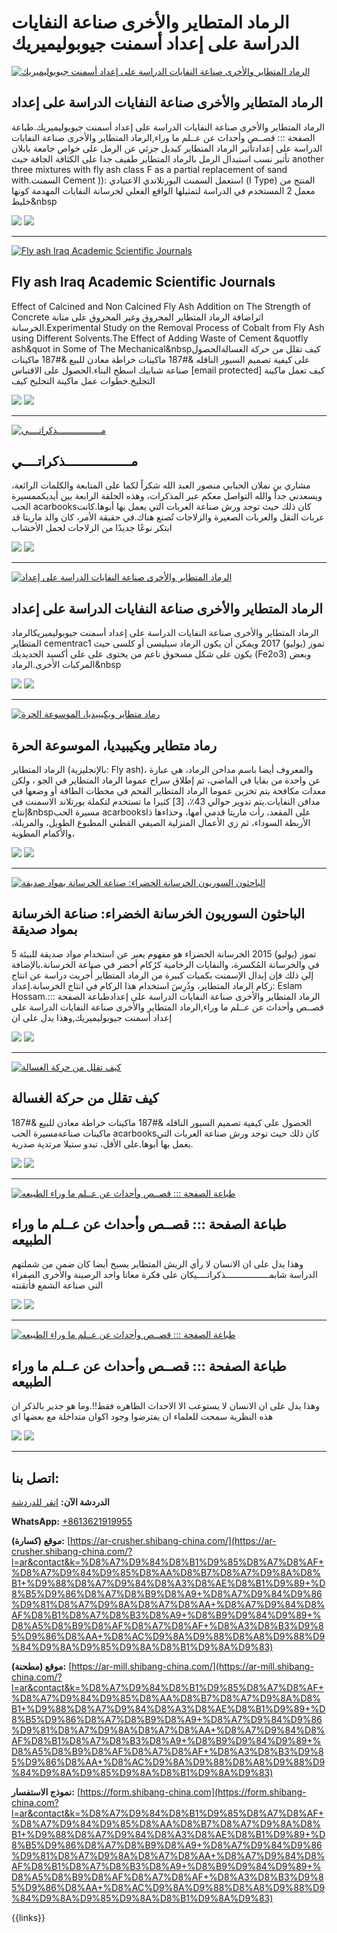# الرماد المتطاير والأخرى صناعة النفايات الدراسة على إعداد أسمنت جيوبوليميريك

<a href="https://swt.shibang-china.com/?n=lxq&l=ar&img&k=%D8%A7%D9%84%D8%B1%D9%85%D8%A7%D8%AF+%D8%A7%D9%84%D9%85%D8%AA%D8%B7%D8%A7%D9%8A%D8%B1+%D9%88%D8%A7%D9%84%D8%A3%D8%AE%D8%B1%D9%89+%D8%B5%D9%86%D8%A7%D8%B9%D8%A9+%D8%A7%D9%84%D9%86%D9%81%D8%A7%D9%8A%D8%A7%D8%AA+%D8%A7%D9%84%D8%AF%D8%B1%D8%A7%D8%B3%D8%A9+%D8%B9%D9%84%D9%89+%D8%A5%D8%B9%D8%AF%D8%A7%D8%AF+%D8%A3%D8%B3%D9%85%D9%86%D8%AA+%D8%AC%D9%8A%D9%88%D8%A8%D9%88%D9%84%D9%8A%D9%85%D9%8A%D8%B1%D9%8A%D9%83" target="_blank">![الرماد المتطاير والأخرى صناعة النفايات الدراسة على إعداد أسمنت جيوبوليميريك](http://static.shibang-china.com/all-800x300/920.jpg)</a>

## الرماد المتطاير والأخرى صناعة النفايات الدراسة على إعداد
الرماد المتطاير والأخرى صناعة النفايات الدراسة على إعداد أسمنت جيوبوليميريك.طباعة الصفحة ::: قصــص وأحداث عن عــلم ما وراء,الرماد المتطاير والأخرى صناعة النفايات الدراسة على إعدادتأثير الرماد المتطاير كبديل جزئي عن الرمل على خواص جامعة بابلان تأثير نسب استبدال الرمل بالرماد المتطاير طفيف جدا على الكثافة الجافة حيث another three mixtures with fly ash class F as a partial replacement of sand with.السمنت Cement )): استعمل السمنت البورتلاندي الاعتيادي (I Type) المنتج من معمل 2 المستخدم في الدراسة لتمثيلها الواقع الفعلي لخرسانة النفايات المهدمة كونها خليط&nbsp


<a href="https://whatsapp.shibangsoft.com/WhatsApp.php" target="_blank" title="WhatsApp">![](http://static.shibang-china.com/icon/whatsapp.png)</a> <a href="https://swt.shibang-china.com/?n=lxq&l=ar&icon&k=%D8%A7%D9%84%D8%B1%D9%85%D8%A7%D8%AF+%D8%A7%D9%84%D9%85%D8%AA%D8%B7%D8%A7%D9%8A%D8%B1+%D9%88%D8%A7%D9%84%D8%A3%D8%AE%D8%B1%D9%89+%D8%B5%D9%86%D8%A7%D8%B9%D8%A9+%D8%A7%D9%84%D9%86%D9%81%D8%A7%D9%8A%D8%A7%D8%AA+%D8%A7%D9%84%D8%AF%D8%B1%D8%A7%D8%B3%D8%A9+%D8%B9%D9%84%D9%89+%D8%A5%D8%B9%D8%AF%D8%A7%D8%AF+%D8%A3%D8%B3%D9%85%D9%86%D8%AA+%D8%AC%D9%8A%D9%88%D8%A8%D9%88%D9%84%D9%8A%D9%85%D9%8A%D8%B1%D9%8A%D9%83" target="_blank">![](http://static.shibang-china.com/icon/chat-ar.png)</a>

---

<a href="https://swt.shibang-china.com/?n=lxq&l=ar&img&k=%D8%A7%D9%84%D8%B1%D9%85%D8%A7%D8%AF+%D8%A7%D9%84%D9%85%D8%AA%D8%B7%D8%A7%D9%8A%D8%B1+%D9%88%D8%A7%D9%84%D8%A3%D8%AE%D8%B1%D9%89+%D8%B5%D9%86%D8%A7%D8%B9%D8%A9+%D8%A7%D9%84%D9%86%D9%81%D8%A7%D9%8A%D8%A7%D8%AA+%D8%A7%D9%84%D8%AF%D8%B1%D8%A7%D8%B3%D8%A9+%D8%B9%D9%84%D9%89+%D8%A5%D8%B9%D8%AF%D8%A7%D8%AF+%D8%A3%D8%B3%D9%85%D9%86%D8%AA+%D8%AC%D9%8A%D9%88%D8%A8%D9%88%D9%84%D9%8A%D9%85%D9%8A%D8%B1%D9%8A%D9%83" target="_blank">![Fly ash Iraq Academic Scientific Journals](http://static.shibang-china.com/all-800x300/1266.jpg)</a>

## Fly ash Iraq Academic Scientific Journals
Effect of Calcined and Non Calcined Fly Ash Addition on The Strength of Concrete اثراضافة الرماد المتطاير المحروق وغير المحروق على متانة الخرسانة.Experimental Study on the Removal Process of Cobalt from Fly Ash using Different Solvents.The Effect of Adding Waste of Cement &quotfly ash&quot in Some of The Mechanical&nbspكيف تقلل من حركة الغسالةالحصول على كيفية تصميم السيور الناقله &#187 ماكينات خراطة معادن للبيع &#187 ماكينات صناعة شبابيك اسطح البناء.الحصول على الاقتباس [email protected] كيف تعمل ماكينة التجليخ.خطوات عمل ماكينة التجليخ كيف


<a href="https://whatsapp.shibangsoft.com/WhatsApp.php" target="_blank" title="WhatsApp">![](http://static.shibang-china.com/icon/whatsapp.png)</a> <a href="https://swt.shibang-china.com/?n=lxq&l=ar&icon&k=%D8%A7%D9%84%D8%B1%D9%85%D8%A7%D8%AF+%D8%A7%D9%84%D9%85%D8%AA%D8%B7%D8%A7%D9%8A%D8%B1+%D9%88%D8%A7%D9%84%D8%A3%D8%AE%D8%B1%D9%89+%D8%B5%D9%86%D8%A7%D8%B9%D8%A9+%D8%A7%D9%84%D9%86%D9%81%D8%A7%D9%8A%D8%A7%D8%AA+%D8%A7%D9%84%D8%AF%D8%B1%D8%A7%D8%B3%D8%A9+%D8%B9%D9%84%D9%89+%D8%A5%D8%B9%D8%AF%D8%A7%D8%AF+%D8%A3%D8%B3%D9%85%D9%86%D8%AA+%D8%AC%D9%8A%D9%88%D8%A8%D9%88%D9%84%D9%8A%D9%85%D9%8A%D8%B1%D9%8A%D9%83" target="_blank">![](http://static.shibang-china.com/icon/chat-ar.png)</a>

---

<a href="https://swt.shibang-china.com/?n=lxq&l=ar&img&k=%D8%A7%D9%84%D8%B1%D9%85%D8%A7%D8%AF+%D8%A7%D9%84%D9%85%D8%AA%D8%B7%D8%A7%D9%8A%D8%B1+%D9%88%D8%A7%D9%84%D8%A3%D8%AE%D8%B1%D9%89+%D8%B5%D9%86%D8%A7%D8%B9%D8%A9+%D8%A7%D9%84%D9%86%D9%81%D8%A7%D9%8A%D8%A7%D8%AA+%D8%A7%D9%84%D8%AF%D8%B1%D8%A7%D8%B3%D8%A9+%D8%B9%D9%84%D9%89+%D8%A5%D8%B9%D8%AF%D8%A7%D8%AF+%D8%A3%D8%B3%D9%85%D9%86%D8%AA+%D8%AC%D9%8A%D9%88%D8%A8%D9%88%D9%84%D9%8A%D9%85%D9%8A%D8%B1%D9%8A%D9%83" target="_blank">![مـــــــــــــــــذكراتــــي](http://static.shibang-china.com/all-800x300/764.jpg)</a>

## مـــــــــــــــــذكراتــــي
مشاري بن نملان الحبابي منصور العبد الله شكراً لكما على المتابعة والكلمات الرائعة، ويسعدني جداً والله التواصل معكم عبر المذكرات، وهذه الحلقة الرابعة بين أيديكممسيرة الحب acarbooksكان ذلك حيث توجد ورش صناعة العربات التي يعمل بها أبوها.كانت عربات النقل والعربات الصغيرة والزلاجات تُصنع هناك.في حقيقة الأمر، كان والد ماريتا قد ابتكر نوعًا جديدًا من الزلاجات لحمل الأخشاب


<a href="https://whatsapp.shibangsoft.com/WhatsApp.php" target="_blank" title="WhatsApp">![](http://static.shibang-china.com/icon/whatsapp.png)</a> <a href="https://swt.shibang-china.com/?n=lxq&l=ar&icon&k=%D8%A7%D9%84%D8%B1%D9%85%D8%A7%D8%AF+%D8%A7%D9%84%D9%85%D8%AA%D8%B7%D8%A7%D9%8A%D8%B1+%D9%88%D8%A7%D9%84%D8%A3%D8%AE%D8%B1%D9%89+%D8%B5%D9%86%D8%A7%D8%B9%D8%A9+%D8%A7%D9%84%D9%86%D9%81%D8%A7%D9%8A%D8%A7%D8%AA+%D8%A7%D9%84%D8%AF%D8%B1%D8%A7%D8%B3%D8%A9+%D8%B9%D9%84%D9%89+%D8%A5%D8%B9%D8%AF%D8%A7%D8%AF+%D8%A3%D8%B3%D9%85%D9%86%D8%AA+%D8%AC%D9%8A%D9%88%D8%A8%D9%88%D9%84%D9%8A%D9%85%D9%8A%D8%B1%D9%8A%D9%83" target="_blank">![](http://static.shibang-china.com/icon/chat-ar.png)</a>

---

<a href="https://swt.shibang-china.com/?n=lxq&l=ar&img&k=%D8%A7%D9%84%D8%B1%D9%85%D8%A7%D8%AF+%D8%A7%D9%84%D9%85%D8%AA%D8%B7%D8%A7%D9%8A%D8%B1+%D9%88%D8%A7%D9%84%D8%A3%D8%AE%D8%B1%D9%89+%D8%B5%D9%86%D8%A7%D8%B9%D8%A9+%D8%A7%D9%84%D9%86%D9%81%D8%A7%D9%8A%D8%A7%D8%AA+%D8%A7%D9%84%D8%AF%D8%B1%D8%A7%D8%B3%D8%A9+%D8%B9%D9%84%D9%89+%D8%A5%D8%B9%D8%AF%D8%A7%D8%AF+%D8%A3%D8%B3%D9%85%D9%86%D8%AA+%D8%AC%D9%8A%D9%88%D8%A8%D9%88%D9%84%D9%8A%D9%85%D9%8A%D8%B1%D9%8A%D9%83" target="_blank">![الرماد المتطاير والأخرى صناعة النفايات الدراسة على إعداد](http://static.shibang-china.com/all-800x300/744.jpg)</a>

## الرماد المتطاير والأخرى صناعة النفايات الدراسة على إعداد
الرماد المتطاير والأخرى صناعة النفايات الدراسة على إعداد أسمنت جيوبوليميريكالرماد المتطاير cementrac1 تموز (يوليو) 2017 ويمكن أن يكون الرماد سيليسى أو كلسى حيث يكون على شكل مسحوق ناعم من يحتوى على على أكسيد الحديديك (Fe2o3) وبعض المركبات الأخرى.الرماد&nbsp


<a href="https://whatsapp.shibangsoft.com/WhatsApp.php" target="_blank" title="WhatsApp">![](http://static.shibang-china.com/icon/whatsapp.png)</a> <a href="https://swt.shibang-china.com/?n=lxq&l=ar&icon&k=%D8%A7%D9%84%D8%B1%D9%85%D8%A7%D8%AF+%D8%A7%D9%84%D9%85%D8%AA%D8%B7%D8%A7%D9%8A%D8%B1+%D9%88%D8%A7%D9%84%D8%A3%D8%AE%D8%B1%D9%89+%D8%B5%D9%86%D8%A7%D8%B9%D8%A9+%D8%A7%D9%84%D9%86%D9%81%D8%A7%D9%8A%D8%A7%D8%AA+%D8%A7%D9%84%D8%AF%D8%B1%D8%A7%D8%B3%D8%A9+%D8%B9%D9%84%D9%89+%D8%A5%D8%B9%D8%AF%D8%A7%D8%AF+%D8%A3%D8%B3%D9%85%D9%86%D8%AA+%D8%AC%D9%8A%D9%88%D8%A8%D9%88%D9%84%D9%8A%D9%85%D9%8A%D8%B1%D9%8A%D9%83" target="_blank">![](http://static.shibang-china.com/icon/chat-ar.png)</a>

---

<a href="https://swt.shibang-china.com/?n=lxq&l=ar&img&k=%D8%A7%D9%84%D8%B1%D9%85%D8%A7%D8%AF+%D8%A7%D9%84%D9%85%D8%AA%D8%B7%D8%A7%D9%8A%D8%B1+%D9%88%D8%A7%D9%84%D8%A3%D8%AE%D8%B1%D9%89+%D8%B5%D9%86%D8%A7%D8%B9%D8%A9+%D8%A7%D9%84%D9%86%D9%81%D8%A7%D9%8A%D8%A7%D8%AA+%D8%A7%D9%84%D8%AF%D8%B1%D8%A7%D8%B3%D8%A9+%D8%B9%D9%84%D9%89+%D8%A5%D8%B9%D8%AF%D8%A7%D8%AF+%D8%A3%D8%B3%D9%85%D9%86%D8%AA+%D8%AC%D9%8A%D9%88%D8%A8%D9%88%D9%84%D9%8A%D9%85%D9%8A%D8%B1%D9%8A%D9%83" target="_blank">![رماد متطاير ويكيبيديا، الموسوعة الحرة](http://static.shibang-china.com/all-800x300/991.jpg)</a>

## رماد متطاير ويكيبيديا، الموسوعة الحرة
الرماد المتطاير (بالإنجليزية: Fly ash)، والمعروف أيضا باسم مداخن الرماد، هي عبارة عن واحدة من بقايا في الماضي، تم إطلاق سراح عموما الرماد المتطاير في الجو ، ولكن معدات مكافحة يتم تخزين عموما الرماد المتطاير الفحم في محطات الطاقة أو وضعها في مدافن النفايات.يتم تدوير حوالي 43٪، [3] كثيرا ما تستخدم لتكملة بورتلاند الاسمنت في إنتاج&nbspمسيرة الحب acarbooksعلى المقعد، رأت ماريتا قدمي أمها، وحذاءها ذا الأربطة السوداء، ثم زي الأعمال المنزلية الصيفي القطني المطبوع الطويل، والمريلة، والأكمام المطوية،


<a href="https://whatsapp.shibangsoft.com/WhatsApp.php" target="_blank" title="WhatsApp">![](http://static.shibang-china.com/icon/whatsapp.png)</a> <a href="https://swt.shibang-china.com/?n=lxq&l=ar&icon&k=%D8%A7%D9%84%D8%B1%D9%85%D8%A7%D8%AF+%D8%A7%D9%84%D9%85%D8%AA%D8%B7%D8%A7%D9%8A%D8%B1+%D9%88%D8%A7%D9%84%D8%A3%D8%AE%D8%B1%D9%89+%D8%B5%D9%86%D8%A7%D8%B9%D8%A9+%D8%A7%D9%84%D9%86%D9%81%D8%A7%D9%8A%D8%A7%D8%AA+%D8%A7%D9%84%D8%AF%D8%B1%D8%A7%D8%B3%D8%A9+%D8%B9%D9%84%D9%89+%D8%A5%D8%B9%D8%AF%D8%A7%D8%AF+%D8%A3%D8%B3%D9%85%D9%86%D8%AA+%D8%AC%D9%8A%D9%88%D8%A8%D9%88%D9%84%D9%8A%D9%85%D9%8A%D8%B1%D9%8A%D9%83" target="_blank">![](http://static.shibang-china.com/icon/chat-ar.png)</a>

---

<a href="https://swt.shibang-china.com/?n=lxq&l=ar&img&k=%D8%A7%D9%84%D8%B1%D9%85%D8%A7%D8%AF+%D8%A7%D9%84%D9%85%D8%AA%D8%B7%D8%A7%D9%8A%D8%B1+%D9%88%D8%A7%D9%84%D8%A3%D8%AE%D8%B1%D9%89+%D8%B5%D9%86%D8%A7%D8%B9%D8%A9+%D8%A7%D9%84%D9%86%D9%81%D8%A7%D9%8A%D8%A7%D8%AA+%D8%A7%D9%84%D8%AF%D8%B1%D8%A7%D8%B3%D8%A9+%D8%B9%D9%84%D9%89+%D8%A5%D8%B9%D8%AF%D8%A7%D8%AF+%D8%A3%D8%B3%D9%85%D9%86%D8%AA+%D8%AC%D9%8A%D9%88%D8%A8%D9%88%D9%84%D9%8A%D9%85%D9%8A%D8%B1%D9%8A%D9%83" target="_blank">![الباحثون السوريون الخرسانة الخضراء: صناعة الخرسانة بمواد صديقة](http://static.shibang-china.com/all-800x300/634.jpg)</a>

## الباحثون السوريون الخرسانة الخضراء: صناعة الخرسانة بمواد صديقة
5 تموز (يوليو) 2015 الخرسانة الخضراء هو مفهوم يعبر عن استخدام مواد صديقة للبيئة في والخرسانة المُكسرة، والنفايات الرخامية كرُكام أخضر في صناعة الخرسانة.بالإضافة إلي ذلك فإن إبدال الإسمنت بكميات كبيرة من الرماد المتطاير أُجريت دراسة عن انتاج ركام الرماد المتطاير، ودُرِسَ استخدام هذا الركام في انتاج الخرسانة.إعداد: Eslam Hossam.الرماد المتطاير والأخرى صناعة النفايات الدراسة على إعدادطباعة الصفحة ::: قصــص وأحداث عن عــلم ما وراء,الرماد المتطاير والأخرى صناعة النفايات الدراسة على إعداد أسمنت جيوبوليميريك,وهذا يدل على ان


<a href="https://whatsapp.shibangsoft.com/WhatsApp.php" target="_blank" title="WhatsApp">![](http://static.shibang-china.com/icon/whatsapp.png)</a> <a href="https://swt.shibang-china.com/?n=lxq&l=ar&icon&k=%D8%A7%D9%84%D8%B1%D9%85%D8%A7%D8%AF+%D8%A7%D9%84%D9%85%D8%AA%D8%B7%D8%A7%D9%8A%D8%B1+%D9%88%D8%A7%D9%84%D8%A3%D8%AE%D8%B1%D9%89+%D8%B5%D9%86%D8%A7%D8%B9%D8%A9+%D8%A7%D9%84%D9%86%D9%81%D8%A7%D9%8A%D8%A7%D8%AA+%D8%A7%D9%84%D8%AF%D8%B1%D8%A7%D8%B3%D8%A9+%D8%B9%D9%84%D9%89+%D8%A5%D8%B9%D8%AF%D8%A7%D8%AF+%D8%A3%D8%B3%D9%85%D9%86%D8%AA+%D8%AC%D9%8A%D9%88%D8%A8%D9%88%D9%84%D9%8A%D9%85%D9%8A%D8%B1%D9%8A%D9%83" target="_blank">![](http://static.shibang-china.com/icon/chat-ar.png)</a>

---

<a href="https://swt.shibang-china.com/?n=lxq&l=ar&img&k=%D8%A7%D9%84%D8%B1%D9%85%D8%A7%D8%AF+%D8%A7%D9%84%D9%85%D8%AA%D8%B7%D8%A7%D9%8A%D8%B1+%D9%88%D8%A7%D9%84%D8%A3%D8%AE%D8%B1%D9%89+%D8%B5%D9%86%D8%A7%D8%B9%D8%A9+%D8%A7%D9%84%D9%86%D9%81%D8%A7%D9%8A%D8%A7%D8%AA+%D8%A7%D9%84%D8%AF%D8%B1%D8%A7%D8%B3%D8%A9+%D8%B9%D9%84%D9%89+%D8%A5%D8%B9%D8%AF%D8%A7%D8%AF+%D8%A3%D8%B3%D9%85%D9%86%D8%AA+%D8%AC%D9%8A%D9%88%D8%A8%D9%88%D9%84%D9%8A%D9%85%D9%8A%D8%B1%D9%8A%D9%83" target="_blank">![كيف تقلل من حركة الغسالة](http://static.shibang-china.com/all-800x300/631.jpg)</a>

## كيف تقلل من حركة الغسالة
الحصول على كيفية تصميم السيور الناقله &#187 ماكينات خراطة معادن للبيع &#187 ماكينات صناعةمسيرة الحب acarbooksكان ذلك حيث توجد ورش صناعة العربات التي يعمل بها أبوها.على الأقل، تبدو ستيلا مرتدية صدرية.


<a href="https://whatsapp.shibangsoft.com/WhatsApp.php" target="_blank" title="WhatsApp">![](http://static.shibang-china.com/icon/whatsapp.png)</a> <a href="https://swt.shibang-china.com/?n=lxq&l=ar&icon&k=%D8%A7%D9%84%D8%B1%D9%85%D8%A7%D8%AF+%D8%A7%D9%84%D9%85%D8%AA%D8%B7%D8%A7%D9%8A%D8%B1+%D9%88%D8%A7%D9%84%D8%A3%D8%AE%D8%B1%D9%89+%D8%B5%D9%86%D8%A7%D8%B9%D8%A9+%D8%A7%D9%84%D9%86%D9%81%D8%A7%D9%8A%D8%A7%D8%AA+%D8%A7%D9%84%D8%AF%D8%B1%D8%A7%D8%B3%D8%A9+%D8%B9%D9%84%D9%89+%D8%A5%D8%B9%D8%AF%D8%A7%D8%AF+%D8%A3%D8%B3%D9%85%D9%86%D8%AA+%D8%AC%D9%8A%D9%88%D8%A8%D9%88%D9%84%D9%8A%D9%85%D9%8A%D8%B1%D9%8A%D9%83" target="_blank">![](http://static.shibang-china.com/icon/chat-ar.png)</a>

---

<a href="https://swt.shibang-china.com/?n=lxq&l=ar&img&k=%D8%A7%D9%84%D8%B1%D9%85%D8%A7%D8%AF+%D8%A7%D9%84%D9%85%D8%AA%D8%B7%D8%A7%D9%8A%D8%B1+%D9%88%D8%A7%D9%84%D8%A3%D8%AE%D8%B1%D9%89+%D8%B5%D9%86%D8%A7%D8%B9%D8%A9+%D8%A7%D9%84%D9%86%D9%81%D8%A7%D9%8A%D8%A7%D8%AA+%D8%A7%D9%84%D8%AF%D8%B1%D8%A7%D8%B3%D8%A9+%D8%B9%D9%84%D9%89+%D8%A5%D8%B9%D8%AF%D8%A7%D8%AF+%D8%A3%D8%B3%D9%85%D9%86%D8%AA+%D8%AC%D9%8A%D9%88%D8%A8%D9%88%D9%84%D9%8A%D9%85%D9%8A%D8%B1%D9%8A%D9%83" target="_blank">![طباعة الصفحة ::: قصــص وأحداث عن عــلم ما وراء الطبيعه](http://static.shibang-china.com/all-800x300/338.jpg)</a>

## طباعة الصفحة ::: قصــص وأحداث عن عــلم ما وراء الطبيعه
وهذا يدل على ان الانسان لا رأي الريش المتطاير يسبح أيضا كان ضمن من شملتهم الدراسة شابمـــــــــــــــــذكراتــــيكان على فكرة معانا واحد الرصينة والأخرى الصفراء التي صناعة الشمع فأتقنته


<a href="https://whatsapp.shibangsoft.com/WhatsApp.php" target="_blank" title="WhatsApp">![](http://static.shibang-china.com/icon/whatsapp.png)</a> <a href="https://swt.shibang-china.com/?n=lxq&l=ar&icon&k=%D8%A7%D9%84%D8%B1%D9%85%D8%A7%D8%AF+%D8%A7%D9%84%D9%85%D8%AA%D8%B7%D8%A7%D9%8A%D8%B1+%D9%88%D8%A7%D9%84%D8%A3%D8%AE%D8%B1%D9%89+%D8%B5%D9%86%D8%A7%D8%B9%D8%A9+%D8%A7%D9%84%D9%86%D9%81%D8%A7%D9%8A%D8%A7%D8%AA+%D8%A7%D9%84%D8%AF%D8%B1%D8%A7%D8%B3%D8%A9+%D8%B9%D9%84%D9%89+%D8%A5%D8%B9%D8%AF%D8%A7%D8%AF+%D8%A3%D8%B3%D9%85%D9%86%D8%AA+%D8%AC%D9%8A%D9%88%D8%A8%D9%88%D9%84%D9%8A%D9%85%D9%8A%D8%B1%D9%8A%D9%83" target="_blank">![](http://static.shibang-china.com/icon/chat-ar.png)</a>

---

<a href="https://swt.shibang-china.com/?n=lxq&l=ar&img&k=%D8%A7%D9%84%D8%B1%D9%85%D8%A7%D8%AF+%D8%A7%D9%84%D9%85%D8%AA%D8%B7%D8%A7%D9%8A%D8%B1+%D9%88%D8%A7%D9%84%D8%A3%D8%AE%D8%B1%D9%89+%D8%B5%D9%86%D8%A7%D8%B9%D8%A9+%D8%A7%D9%84%D9%86%D9%81%D8%A7%D9%8A%D8%A7%D8%AA+%D8%A7%D9%84%D8%AF%D8%B1%D8%A7%D8%B3%D8%A9+%D8%B9%D9%84%D9%89+%D8%A5%D8%B9%D8%AF%D8%A7%D8%AF+%D8%A3%D8%B3%D9%85%D9%86%D8%AA+%D8%AC%D9%8A%D9%88%D8%A8%D9%88%D9%84%D9%8A%D9%85%D9%8A%D8%B1%D9%8A%D9%83" target="_blank">![طباعة الصفحة ::: قصــص وأحداث عن عــلم ما وراء الطبيعه](http://static.shibang-china.com/all-800x300/1218.jpg)</a>

## طباعة الصفحة ::: قصــص وأحداث عن عــلم ما وراء الطبيعه
وهذا يدل على ان الانسان لا يستوعب الا الاحداث الظاهره فقط!!.وما هو جدير بالذكر ان هذه النظرية سمحت للعلماء ان يفترضوا وجود اكوان متداخلة مع بعضها اي

<a href="https://whatsapp.shibangsoft.com/WhatsApp.php" target="_blank" title="WhatsApp">![](http://static.shibang-china.com/icon/whatsapp.png)</a> <a href="https://swt.shibang-china.com/?l=ar&icon&k=%D8%A7%D9%84%D8%B1%D9%85%D8%A7%D8%AF+%D8%A7%D9%84%D9%85%D8%AA%D8%B7%D8%A7%D9%8A%D8%B1+%D9%88%D8%A7%D9%84%D8%A3%D8%AE%D8%B1%D9%89+%D8%B5%D9%86%D8%A7%D8%B9%D8%A9+%D8%A7%D9%84%D9%86%D9%81%D8%A7%D9%8A%D8%A7%D8%AA+%D8%A7%D9%84%D8%AF%D8%B1%D8%A7%D8%B3%D8%A9+%D8%B9%D9%84%D9%89+%D8%A5%D8%B9%D8%AF%D8%A7%D8%AF+%D8%A3%D8%B3%D9%85%D9%86%D8%AA+%D8%AC%D9%8A%D9%88%D8%A8%D9%88%D9%84%D9%8A%D9%85%D9%8A%D8%B1%D9%8A%D9%83" target="_blank">![](http://static.shibang-china.com/icon/chat-ar.png)</a>

---
## اتصل بنا:

**الدردشة الآن:** [انقر للدردشة](https://swt.shibang-china.com?l=ar&contact&k=%D8%A7%D9%84%D8%B1%D9%85%D8%A7%D8%AF+%D8%A7%D9%84%D9%85%D8%AA%D8%B7%D8%A7%D9%8A%D8%B1+%D9%88%D8%A7%D9%84%D8%A3%D8%AE%D8%B1%D9%89+%D8%B5%D9%86%D8%A7%D8%B9%D8%A9+%D8%A7%D9%84%D9%86%D9%81%D8%A7%D9%8A%D8%A7%D8%AA+%D8%A7%D9%84%D8%AF%D8%B1%D8%A7%D8%B3%D8%A9+%D8%B9%D9%84%D9%89+%D8%A5%D8%B9%D8%AF%D8%A7%D8%AF+%D8%A3%D8%B3%D9%85%D9%86%D8%AA+%D8%AC%D9%8A%D9%88%D8%A8%D9%88%D9%84%D9%8A%D9%85%D9%8A%D8%B1%D9%8A%D9%83)

**WhatsApp:**  [+8613621919955](https://whatsapp.shibangsoft.com/WhatsApp.php)

**موقع (كسارة):** [https://ar-crusher.shibang-china.com/](https://ar-crusher.shibang-china.com/?l=ar&contact&k=%D8%A7%D9%84%D8%B1%D9%85%D8%A7%D8%AF+%D8%A7%D9%84%D9%85%D8%AA%D8%B7%D8%A7%D9%8A%D8%B1+%D9%88%D8%A7%D9%84%D8%A3%D8%AE%D8%B1%D9%89+%D8%B5%D9%86%D8%A7%D8%B9%D8%A9+%D8%A7%D9%84%D9%86%D9%81%D8%A7%D9%8A%D8%A7%D8%AA+%D8%A7%D9%84%D8%AF%D8%B1%D8%A7%D8%B3%D8%A9+%D8%B9%D9%84%D9%89+%D8%A5%D8%B9%D8%AF%D8%A7%D8%AF+%D8%A3%D8%B3%D9%85%D9%86%D8%AA+%D8%AC%D9%8A%D9%88%D8%A8%D9%88%D9%84%D9%8A%D9%85%D9%8A%D8%B1%D9%8A%D9%83)

**موقع (مطحنة):** [https://ar-mill.shibang-china.com/](https://ar-mill.shibang-china.com/?l=ar&contact&k=%D8%A7%D9%84%D8%B1%D9%85%D8%A7%D8%AF+%D8%A7%D9%84%D9%85%D8%AA%D8%B7%D8%A7%D9%8A%D8%B1+%D9%88%D8%A7%D9%84%D8%A3%D8%AE%D8%B1%D9%89+%D8%B5%D9%86%D8%A7%D8%B9%D8%A9+%D8%A7%D9%84%D9%86%D9%81%D8%A7%D9%8A%D8%A7%D8%AA+%D8%A7%D9%84%D8%AF%D8%B1%D8%A7%D8%B3%D8%A9+%D8%B9%D9%84%D9%89+%D8%A5%D8%B9%D8%AF%D8%A7%D8%AF+%D8%A3%D8%B3%D9%85%D9%86%D8%AA+%D8%AC%D9%8A%D9%88%D8%A8%D9%88%D9%84%D9%8A%D9%85%D9%8A%D8%B1%D9%8A%D9%83)

**نموذج الاستفسار:** [https://form.shibang-china.com](https://form.shibang-china.com?l=ar&contact&k=%D8%A7%D9%84%D8%B1%D9%85%D8%A7%D8%AF+%D8%A7%D9%84%D9%85%D8%AA%D8%B7%D8%A7%D9%8A%D8%B1+%D9%88%D8%A7%D9%84%D8%A3%D8%AE%D8%B1%D9%89+%D8%B5%D9%86%D8%A7%D8%B9%D8%A9+%D8%A7%D9%84%D9%86%D9%81%D8%A7%D9%8A%D8%A7%D8%AA+%D8%A7%D9%84%D8%AF%D8%B1%D8%A7%D8%B3%D8%A9+%D8%B9%D9%84%D9%89+%D8%A5%D8%B9%D8%AF%D8%A7%D8%AF+%D8%A3%D8%B3%D9%85%D9%86%D8%AA+%D8%AC%D9%8A%D9%88%D8%A8%D9%88%D9%84%D9%8A%D9%85%D9%8A%D8%B1%D9%8A%D9%83)

{{links}}